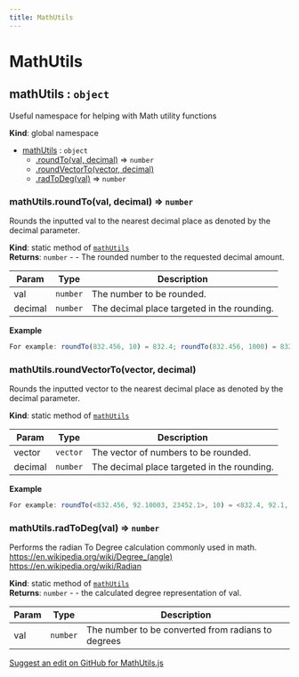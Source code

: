 ```yaml
---
title: MathUtils
---
```

# MathUtils

<a name="mathUtils"></a>

## mathUtils : <code>object</code>
Useful namespace for helping with Math utility functions

**Kind**: global namespace  

* [mathUtils](#mathUtils) : <code>object</code>
    * [.roundTo(val, decimal)](#mathUtils.roundTo) ⇒ <code>number</code>
    * [.roundVectorTo(vector, decimal)](#mathUtils.roundVectorTo)
    * [.radToDeg(val)](#mathUtils.radToDeg) ⇒ <code>number</code>

<a name="mathUtils.roundTo"></a>

### mathUtils.roundTo(val, decimal) ⇒ <code>number</code>
Rounds the inputted val to the nearest decimal place as denoted by the decimal parameter.

**Kind**: static method of [<code>mathUtils</code>](#mathUtils)  
**Returns**: <code>number</code> - - The rounded number to the requested decimal amount.  

| Param | Type | Description |
| --- | --- | --- |
| val | <code>number</code> | The number to be rounded. |
| decimal | <code>number</code> | The decimal place targeted in the rounding. |

**Example**  
```js
For example: roundTo(832.456, 10) = 832.4; roundTo(832.456, 1000) = 832.456; roundTo(832.456, 0.01) = 800;
```
<a name="mathUtils.roundVectorTo"></a>

### mathUtils.roundVectorTo(vector, decimal)
Rounds the inputted vector to the nearest decimal place as denoted by the decimal parameter.

**Kind**: static method of [<code>mathUtils</code>](#mathUtils)  

| Param | Type | Description |
| --- | --- | --- |
| vector | <code>vector</code> | The vector of numbers to be rounded. |
| decimal | <code>number</code> | The decimal place targeted in the rounding. |

**Example**  
```js
For example: roundTo(<832.456, 92.10003, 23452.1>, 10) = <832.4, 92.1, 2342.1>;
```
<a name="mathUtils.radToDeg"></a>

### mathUtils.radToDeg(val) ⇒ <code>number</code>
Performs the radian To Degree calculation commonly used in math.
https://en.wikipedia.org/wiki/Degree_(angle) https://en.wikipedia.org/wiki/Radian

**Kind**: static method of [<code>mathUtils</code>](#mathUtils)  
**Returns**: <code>number</code> - - the calculated degree representation of val.  

| Param | Type | Description |
| --- | --- | --- |
| val | <code>number</code> | The number to be converted from radians to degrees |

<div class='centered'><a href='https://github.com/volumetrics-io/mrjs/edit/main/src/utils/MathUtils.js' target='_blank'>Suggest an edit on GitHub for MathUtils.js</a></div>
